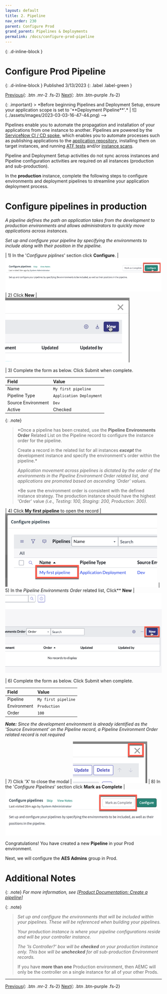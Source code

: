 ```yaml
---
layout: default
title: 2. Pipeline
nav_order: 230
parent: Configure Prod
grand_parent: Pipelines & Deployments
permalink: /docs/configure-prod-pipeline
---
```


{: .d-inline-block }
# Configure Prod Pipeline
{: .d-inline-block }
Published 3/13/2023
{: .label .label-green }

[Previous][PREV]{: .btn .mr-2 .fs-2}
[Next][NEXT]{: .btn .btn-purple .fs-2}

<!-->
{: .important}
> *Before beginning Pipelines and Deployment Setup, ensure your application scope is set to '**Deployment Pipeline**'.* | ![](../assets/images/2023-03-03-16-47-44.png)
-->
Pipelines enable you to automate the propagation and installation of your applications from one instance to another. Pipelines are powered by the [ServiceNow CI / CD spoke](https://docs.servicenow.com/csh?topicname=cicd-spoke-1.html&version=latest), which enables you to automate processes such as publishing applications to the [application repository](https://docs.servicenow.com/csh?topicname=app-repo.html&version=latest), installing them on target instances, and running [ATF tests](https://docs.servicenow.com/csh?topicname=automated-test-framework.html&version=latest) and/or [instance scans](https://docs.servicenow.com/csh?topicname=hs-landing-page.html&version=latest).

Pipeline and Deployment Setup activities do not sync across instances and Pipeline configuration activities are required on all instances (production and sub-production).

In the **production** instance, complete the following steps to configure environments and deployment pipelines to streamline your application deployment process.

# Configure pipelines in production

*A pipeline defines the path an application takes from the development to production environments and allows administrators to quickly move applications across instances.*

*Set up and configure your pipeline by specifying the environments to include along with their position in the pipeline.*

| 1) In the '*Configure piplines*' section click **Configure**. | ![](../assets/images/2023-03-12-17-25-15.png)
| 2) Click **New** | ![](../assets/images/2023-03-12-17-27-31.png)

| 3) Complete the form as below.  Click Submit when complete.

| Field | Value 
|:---|:---
| Name | ```My first pipeline``` 
| Pipeline Type | ```Application Deployment```
| Source Environment | ```Dev```
| Active | Checked

{: .note}
> *Once a pipeline has been created, use the **Pipeline Environments Order** Related List on the Pipeline record to configure the instance order for the pipeline. 
> 
> Create a record in the related list for all instances ***except*** the development instance and specify the environment's order within the pipeline.*
>
> *Application movement across pipelines is dictated by the order of the environments in the Pipeline Environment Order related list, and applications are promoted based on ascending 'Order' values.*
>
> *Be sure the environment order is consistent with the defined instance strategy. The production instance should have the highest 'Order' value *(i.e., Testing: 100, Staging: 200, Production: 300).*
>

| 4) Click **My first pipeline** to open the record | ![](../assets/images/2023-03-12-17-31-52.png)
| 5) In the *Pipeline Environments Order* related list, Click** **New** | ![](../assets/images/2023-03-12-17-32-31.png)

| 6) Complete the form as below.  Click Submit when complete.


| Field | Value 
|:---|:---
| Pipeline | ```My first pipeline``` 
| Environment | ```Production```
| Order | ```100```

***Note:** Since the development environment is already identified as the 'Source Environment' on the Pipeline record, a Pipeline Environment Order related record is not required*

| 7) Click 'X' to close the modal | ![](../assets/images/2023-03-12-17-34-44.png)
| 8) In the '*Configure Pipelines*' section click **Mark as Complete** | ![](../assets/images/2023-03-12-17-35-33.png) 

Congratulations! You have created a new **Pipeline** in your Prod environment. 

Next, we will configure the **AES Admins** group in Prod. 

# Additional Notes

{: .note}
*For more information, see [[Product Documentation: Create a pipeline]](https://docs.servicenow.com/csh?topicname=create-pipeline.html)*

{: .note}
> *Set up and configure the environments that will be included within your pipelines. These will be referenced when building your pipelines.*
> 
> *Your production instance is where your pipeline configurations reside and will be your controller instance.*
> 
> *The 'Is Controller?' box will be **checked** on your production instance only. This box will be **unchecked** for all sub-production Environment records.*
>
> If you have **more than one** Production environment, then AEMC will only be the controller on a single instance for all of your other Prods. 

---

[Previous][PREV]{: .btn .mr-2 .fs-2}
[Next][NEXT]{: .btn .btn-purple .fs-2}

[PREV]: /lab_aemc/docs/configure-prod-environments
[NEXT]: /lab_aemc/docs/configure-prod-aes-admin